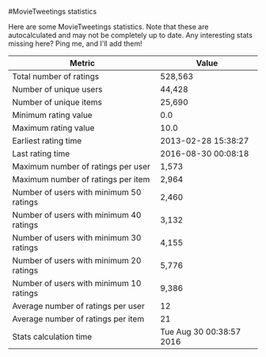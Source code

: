 #MovieTweetings statistics

Here are some MovieTweetings statistics. Note that these are autocalculated and may not be completely up to date. Any interesting stats missing here? Ping me, and I'll add them!

Metric | Value
--- | ---
Total number of ratings                 | 528,563
Number of unique users                  | 44,428
Number of unique items                  | 25,690
Minimum rating value                    | 0.0
Maximum rating value                    | 10.0
Earliest rating time                    | 2013-02-28 15:38:27
Last rating time                        | 2016-08-30 00:08:18
Maximum number of ratings per user      | 1,573
Maximum number of ratings per item      | 2,964
Number of users with minimum 50 ratings | 2,460
Number of users with minimum 40 ratings | 3,132
Number of users with minimum 30 ratings | 4,155
Number of users with minimum 20 ratings | 5,776
Number of users with minimum 10 ratings | 9,386
Average number of ratings per user      | 12
Average number of ratings per item      | 21
Stats calculation time                  | Tue Aug 30 00:38:57 2016

